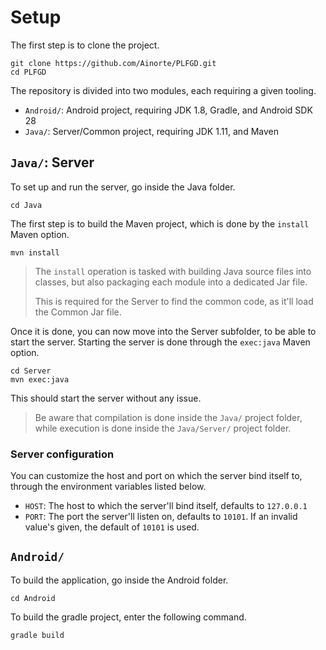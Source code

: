 # Setup

The first step is to clone the project.

```
git clone https://github.com/Ainorte/PLFGD.git
cd PLFGD
```

The repository is divided into two modules, each requiring a given tooling.

- `Android/`: Android project, requiring JDK 1.8, Gradle, and Android SDK 28
- `Java/`: Server/Common project, requiring JDK 1.11, and Maven

## `Java/`: Server

To set up and run the server, go inside the Java folder.

```
cd Java
```

The first step is to build the Maven project, which is done by the `install` Maven option.

```
mvn install
```

> The `install` operation is tasked with building Java source files into classes,
> but also packaging each module into a dedicated Jar file.
>
> This is required for the Server to find the common code, as it'll load the Common Jar file.

Once it is done, you can now move into the Server subfolder, to be able to start the server.
Starting the server is done through the `exec:java` Maven option.

```
cd Server
mvn exec:java
```

This should start the server without any issue.

> Be aware that compilation is done inside the `Java/` project folder,
> while execution is done inside the `Java/Server/` project folder.

### Server configuration

You can customize the host and port on which the server bind itself to, through
the environment variables listed below.

- `HOST`: The host to which the server'll bind itself, defaults to `127.0.0.1`
- `PORT`: The port the server'll listen on, defaults to `10101`.
	If an invalid value's given, the default of `10101` is used.

## `Android/`

To build the application, go inside the Android folder.

```
cd Android
```

To build the gradle project, enter the following command.

```
gradle build
```
